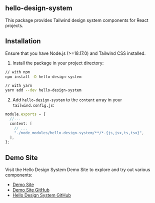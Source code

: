 ## hello-design-system

This package provides Tailwind design system components for React projects.

## Installation

Ensure that you have Node.js (>=18.17.0) and Tailwind CSS installed.

1. Install the package in your project directory:

```bash
// with npm
npm install -D hello-design-system

// with yarn
yarn add --dev hello-design-system
```

2. Add `hello-design-system` to the `content` array in your `tailwind.config.js`:

```typescript
module.exports = {
  //...
  content: [
    // ...
    "./node_modules/hello-design-system/**/*.{js,jsx,ts,tsx}",
  ],
};
```

## Demo Site

Visit the Hello Design System Demo Site to explore and try out various components:

- [Demo Site](https://hello-design-system.vercel.app/)
- [Demo Site GitHub](https://github.com/hayeon9826/hello-next)
- [Hello Design System GitHub](https://github.com/hayeon9826/hello-design-system)
